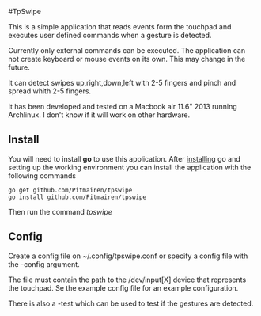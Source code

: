 #TpSwipe

This is a simple application that reads events form the touchpad
and executes user defined commands when a gesture is detected.

Currently only external commands can be executed. The application can not 
create keyboard or mouse events on its own. This may change in the future.

It can detect swipes up,right,down,left with 2-5 fingers and pinch and spread whith 2-5 fingers.

It has been developed and tested on a Macbook air 11.6" 2013 running 
Archlinux. I don't know if it will work on other hardware.


## Install

You will need to install **go** to use this application.
After [installing](https://golang.org/doc/install) go and
setting up the working environment you can install the application
with the following commands

```
go get github.com/Pitmairen/tpswipe
go install github.com/Pitmairen/tpswipe
```

Then run the command *tpswipe*


## Config

Create a config file on ~/.config/tpswipe.conf or specify a config file with the -config argument.

The file must contain the path to the /dev/input[X] device that represents the touchpad. Se the 
example config file for an example configuration.

There is also a -test which can be used to test if the gestures are detected. 



